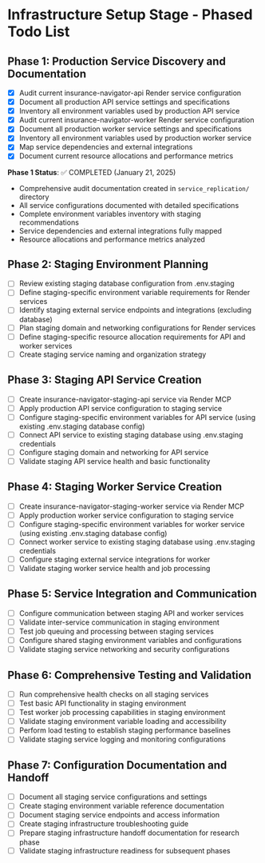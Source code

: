 # Infrastructure Setup Stage - Phased Todo List

## Phase 1: Production Service Discovery and Documentation
- [x] Audit current insurance-navigator-api Render service configuration
- [x] Document all production API service settings and specifications
- [x] Inventory all environment variables used by production API service
- [x] Audit current insurance-navigator-worker Render service configuration
- [x] Document all production worker service settings and specifications
- [x] Inventory all environment variables used by production worker service
- [x] Map service dependencies and external integrations
- [x] Document current resource allocations and performance metrics

**Phase 1 Status**: ✅ COMPLETED (January 21, 2025)
- Comprehensive audit documentation created in `service_replication/` directory
- All service configurations documented with detailed specifications
- Complete environment variables inventory with staging recommendations
- Service dependencies and external integrations fully mapped
- Resource allocations and performance metrics analyzed

## Phase 2: Staging Environment Planning
- [ ] Review existing staging database configuration from .env.staging
- [ ] Define staging-specific environment variable requirements for Render services
- [ ] Identify staging external service endpoints and integrations (excluding database)
- [ ] Plan staging domain and networking configurations for Render services
- [ ] Define staging-specific resource allocation requirements for API and worker services
- [ ] Create staging service naming and organization strategy

## Phase 3: Staging API Service Creation
- [ ] Create insurance-navigator-staging-api service via Render MCP
- [ ] Apply production API service configuration to staging service
- [ ] Configure staging-specific environment variables for API service (using existing .env.staging database config)
- [ ] Connect API service to existing staging database using .env.staging credentials
- [ ] Configure staging domain and networking for API service
- [ ] Validate staging API service health and basic functionality

## Phase 4: Staging Worker Service Creation
- [ ] Create insurance-navigator-staging-worker service via Render MCP
- [ ] Apply production worker service configuration to staging service
- [ ] Configure staging-specific environment variables for worker service (using existing .env.staging database config)
- [ ] Connect worker service to existing staging database using .env.staging credentials
- [ ] Configure staging external service integrations for worker
- [ ] Validate staging worker service health and job processing

## Phase 5: Service Integration and Communication
- [ ] Configure communication between staging API and worker services
- [ ] Validate inter-service communication in staging environment
- [ ] Test job queuing and processing between staging services
- [ ] Configure shared staging environment variables and configurations
- [ ] Validate staging service networking and security configurations

## Phase 6: Comprehensive Testing and Validation
- [ ] Run comprehensive health checks on all staging services
- [ ] Test basic API functionality in staging environment
- [ ] Test worker job processing capabilities in staging environment
- [ ] Validate staging environment variable loading and accessibility
- [ ] Perform load testing to establish staging performance baselines
- [ ] Validate staging service logging and monitoring configurations

## Phase 7: Configuration Documentation and Handoff
- [ ] Document all staging service configurations and settings
- [ ] Create staging environment variable reference documentation
- [ ] Document staging service endpoints and access information
- [ ] Create staging infrastructure troubleshooting guide
- [ ] Prepare staging infrastructure handoff documentation for research phase
- [ ] Validate staging infrastructure readiness for subsequent phases